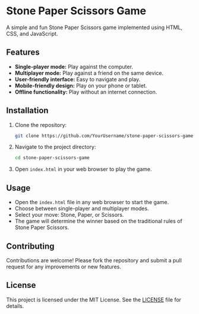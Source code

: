 # Stone Paper Scissors Game

A simple and fun Stone Paper Scissors game implemented using HTML, CSS, and JavaScript.

## Features

- **Single-player mode:** Play against the computer.
- **Multiplayer mode:** Play against a friend on the same device.
- **User-friendly interface:** Easy to navigate and play.
- **Mobile-friendly design:** Play on your phone or tablet.
- **Offline functionality:** Play without an internet connection.

## Installation

1. Clone the repository:
    ```sh
    git clone https://github.com/YourUsername/stone-paper-scissors-game.git
    ```

2. Navigate to the project directory:
    ```sh
    cd stone-paper-scissors-game
    ```

3. Open `index.html` in your web browser to play the game.

## Usage

- Open the `index.html` file in any web browser to start the game.
- Choose between single-player and multiplayer modes.
- Select your move: Stone, Paper, or Scissors.
- The game will determine the winner based on the traditional rules of Stone Paper Scissors.

## Contributing

Contributions are welcome! Please fork the repository and submit a pull request for any improvements or new features.

## License

This project is licensed under the MIT License. See the [LICENSE](LICENSE) file for details.
